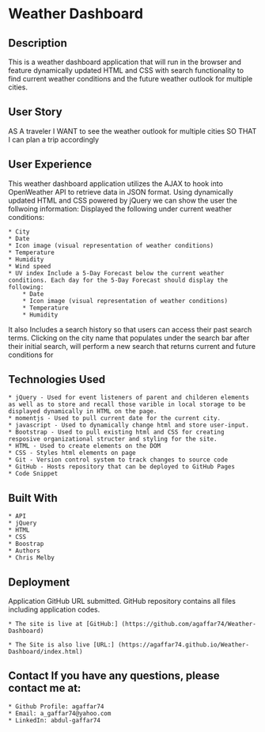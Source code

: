 # Weather Dashboard
## Description
This is a weather dashboard application that will run in the browser and feature dynamically updated HTML and CSS with search functionality to find current weather conditions and the future weather outlook for multiple cities. 

## User Story
AS A traveler
I WANT to see the weather outlook for multiple cities
SO THAT I can plan a trip accordingly

## User Experience
This weather dashboard application utilizes the AJAX to hook into OpenWeather API to retrieve data in JSON format. Using dynamically updated HTML and CSS powered by jQuery we can show the user the follwoing information: Displayed the following under current weather conditions:

    * City
    * Date
    * Icon image (visual representation of weather conditions)
    * Temperature
    * Humidity
    * Wind speed
    * UV index Include a 5-Day Forecast below the current weather conditions. Each day for the 5-Day Forecast should display the following:
        * Date
        * Icon image (visual representation of weather conditions)
        * Temperature
        * Humidity

It also Includes a search history so that users can access their past search terms. Clicking on the city name that populates under the search bar after their initial search, will perform a new search that returns current and future conditions for


## Technologies Used
    * jQuery - Used for event listeners of parent and childeren elements as well as to store and recall those varible in local storage to be displayed dynamically in HTML on the page.
    * momentjs - Used to pull current date for the current city.
    * javascript - Used to dynamically change html and store user-input.
    * Bootstrap - Used to pull existing html and CSS for creating resposive organizational structer and styling for the site.
    * HTML - Used to create elements on the DOM
    * CSS - Styles html elements on page
    * Git - Version control system to track changes to source code
    * GitHub - Hosts repository that can be deployed to GitHub Pages
    * Code Snippet


## Built With
    * API
    * jQuery
    * HTML
    * CSS
    * Boostrap
    * Authors
    * Chris Melby

## Deployment
Application GitHub URL submitted. GitHub repository contains all files including application codes.

    * The site is live at [GitHub:] (https://github.com/agaffar74/Weather-Dashboard)

    * The Site is also live [URL:] (https://agaffar74.github.io/Weather-Dashboard/index.html)

## Contact If you have any questions, please contact me at:
    * Github Profile: agaffar74
    * Email: a_gaffar74@yahoo.com
    * LinkedIn: abdul-gaffar74